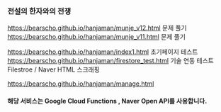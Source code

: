 ### 전설의 한자와의 전쟁


<https://bearscho.github.io/hanjaman/munje_v12.html> 문제 풀기  
<https://bearscho.github.io/hanjaman/munje_v11.html> 문제 풀기

<https://bearscho.github.io/hanjaman/index1.html>  초기페이지 테스트  
<https://bearscho.github.io/hanjaman/firestore_test.html>  기술 연동 테스트   Filestroe / Naver HTML 스크래핑   




<https://bearscho.github.io/hanjaman/manage.html>  



<script async src="//pagead2.googlesyndication.com/pagead/js/adsbygoogle.js"></script>
<script>
     (adsbygoogle = window.adsbygoogle || []).push({
          google_ad_client: "ca-pub-1465685535246578",
          enable_page_level_ads: true
     });
</script>

#### 해당 서비스는 Google Cloud Functions , Naver Open API를 사용합니다.

